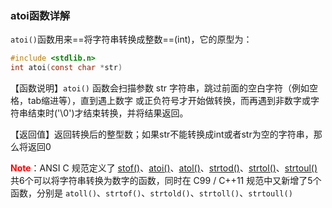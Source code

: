 ### atoi函数详解

`atoi()`函数用来==将字符串转换成整数==(int)，它的原型为：

```c
#include <stdlib.n>
int atoi(const char *str)
```

【函数说明】`atoi()` 函数会扫描参数 str 字符串，跳过前面的空白字符（例如空格，tab缩进等），直到遇上数字   或正负符号才开始做转换，而再遇到非数字或字符串结束时('\0')才结束转换，并将结果返回。

【返回值】返回转换后的整型数；如果str不能转换成int或者str为空的字符串，那么将返回0

<font color=red>**Note**</font>：ANSI C 规范定义了 [stof()](http://c.biancheng.net/cpp/html/124.html)、[atoi()](http://c.biancheng.net/cpp/html/125.html)、[atol()](http://c.biancheng.net/cpp/html/126.html)、[strtod()](http://c.biancheng.net/cpp/html/128.html)、[strtol()](http://c.biancheng.net/cpp/html/129.html)、[strtoul()](http://c.biancheng.net/cpp/html/130.html) 共6个可以将字符串转换为数字的函数，同时在 C99 / C++11 规范中又新增了5个函数，分别是 `atoll()`、`strtof()`、`strtold()`、`strtoll()`、`strtoull()`

